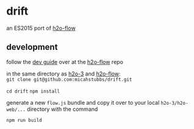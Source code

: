 # drift

an ES2015 port of [h2o-flow](https://github.com/h2oai/h2o-flow)

## development

follow the [dev guide](https://github.com/h2oai/h2o-flow/blob/master/README.md#development-instructions) over at the [h2o-flow](https://github.com/h2oai/h2o-flow) repo  

in the same directory as [h2o-3](https://github.com/h2oai/h2o-3) and [h2o-flow](https://github.com/h2oai/h2o-flow):  
`git clone git@github.com:micahstubbs/drift.git`  

`cd drift`
`npm install`

generate a new `flow.js` bundle and copy it over to your local `h2o-3/h2o-web/...` directory with the command

`npm run build`